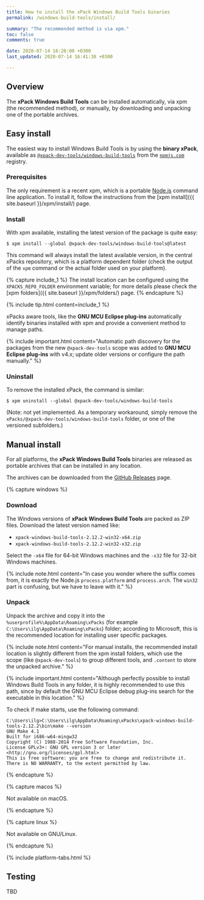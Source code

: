 ```yaml
---
title: How to install the xPack Windows Build Tools binaries
permalink: /windows-build-tools/install/

summary: "The recommended method is via xpm."
toc: false
comments: true

date: 2020-07-14 16:26:00 +0300
last_updated: 2020-07-14 16:41:38 +0300

---
```


## Overview

The **xPack Windows Build Tools** can be installed automatically, via xpm (the
recommended method), or manually, by downloading and unpacking one of the
portable archives.

## Easy install

The easiest way to install Windows Build Tools is by using the **binary xPack**, available as
[`@xpack-dev-tools/windows-build-tools`](https://www.npmjs.com/package/@xpack-dev-tools/windows-build-tools)
from the [`npmjs.com`](https://www.npmjs.com) registry.

### Prerequisites

The only requirement is a recent
xpm, which is a portable
[Node.js](https://nodejs.org) command line application. To install it,
follow the instructions from the
[xpm install]({{ site.baseurl }}/xpm/install/) page.

### Install

With xpm available, installing
the latest version of the package is quite easy:

```console
$ xpm install --global @xpack-dev-tools/windows-build-tools@latest
```

This command will always install the latest available version,
in the central xPacks repository, which is a platform dependent folder
(check the output of the `xpm` command or the actual folder used on
your platform).

{% capture include_1 %}
The install location can be configured using the
`XPACKS_REPO_FOLDER` environment variable; for more details please check the
[xpm folders]({{ site.baseurl }}/xpm/folders/) page.
{% endcapture %}

{% include tip.html content=include_1 %}

xPacks aware tools, like the **GNU MCU Eclipse plug-ins** automatically
identify binaries installed with
xpm and provide a convenient method to manage paths.

{% include important.html content="Automatic
path discovery for the packages from the new `@xpack-dev-tools` scope was
added to **GNU MCU Eclipse plug-ins** with v4.x; update
older versions or configure the path manually." %}

### Uninstall

To remove the installed xPack, the command is similar:

```console
$ xpm uninstall --global @xpack-dev-tools/windows-build-tools
```

(Note: not yet implemented. As a temporary workaround, simply remove the
`xPacks/@xpack-dev-tools/windows-build-tools` folder, or one of the versioned
subfolders.)

## Manual install

For all platforms, the **xPack Windows Build Tools** binaries are released as portable
archives that can be installed in any location.

The archives can be downloaded from the
[GitHub Releases](https://github.com/xpack-dev-tools/windows-build-tools-xpack/releases/)
page.

{% capture windows %}
### Download

The Windows versions of **xPack Windows Build Tools** are packed as ZIP files.
Download the latest version named like:

- `xpack-windows-build-tools-2.12.2-win32-x64.zip`
- `xpack-windows-build-tools-2.12.2-win32-x32.zip`

Select the `-x64` file for 64-bit Windows machines and the `-x32` file
for 32-bit Windows machines.

{% include note.html content="In case you wonder where the suffix comes
from, it is exactly the Node.js `process.platform` and `process.arch`.
The `win32` part is confusing, but we have to leave with it." %}

### Unpack

Unpack the archive and copy it into the `%userprofile%\AppData\Roaming\xPacks`
(for example `C:\Users\ilg\AppData\Roaming\xPacks`) folder; according
to Microsoft, this is the recommended location for installing user specific
packages.

{% include note.html content="For manual installs, the recommended
install location is slightly different from the xpm install folders,
which use the scope (like `@xpack-dev-tools`) to group different tools,
and `.content` to store the unpacked archive." %}

{% include important.html content="Although perfectly possible to
install Windows Build Tools in any folder, it is highly recommended to use this
path, since by default the GNU MCU Eclipse debug plug-ins search
for the executable in this location." %}

To check if make starts, use the following command:

```
C:\Users\ilg>C:\Users\ilg\AppData\Roaming\xPacks\xpack-windows-build-tools-2.12.2\bin\make --version
GNU Make 4.1
Built for i686-w64-mingw32
Copyright (C) 1988-2014 Free Software Foundation, Inc.
License GPLv3+: GNU GPL version 3 or later <http://gnu.org/licenses/gpl.html>
This is free software: you are free to change and redistribute it.
There is NO WARRANTY, to the extent permitted by law.
```

{% endcapture %}

{% capture macos %}

Not available on macOS.

{% endcapture %}

{% capture linux %}

Not available on GNU/Linux.

{% endcapture %}

{% include platform-tabs.html %}

## Testing

TBD

